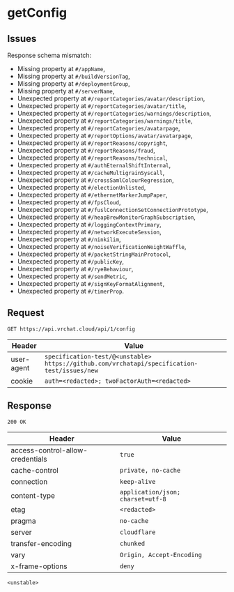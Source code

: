 # getConfig

## Issues
Response schema mismatch:
* Missing property at ``#/appName``,
* Missing property at ``#/buildVersionTag``,
* Missing property at ``#/deploymentGroup``,
* Missing property at ``#/serverName``,
* Unexpected property at ``#/reportCategories/avatar/description``,
* Unexpected property at ``#/reportCategories/avatar/title``,
* Unexpected property at ``#/reportCategories/warnings/description``,
* Unexpected property at ``#/reportCategories/warnings/title``,
* Unexpected property at ``#/reportCategories/avatarpage``,
* Unexpected property at ``#/reportOptions/avatar/avatarpage``,
* Unexpected property at ``#/reportReasons/copyright``,
* Unexpected property at ``#/reportReasons/fraud``,
* Unexpected property at ``#/reportReasons/technical``,
* Unexpected property at ``#/authEternalShiftInternal``,
* Unexpected property at ``#/cacheMultigrainSyscall``,
* Unexpected property at ``#/crossSamlColourRegression``,
* Unexpected property at ``#/electionUnlisted``,
* Unexpected property at ``#/ethernetMarkerJumpPaper``,
* Unexpected property at ``#/fpsCloud``,
* Unexpected property at ``#/fuslConnectionSetConnectionPrototype``,
* Unexpected property at ``#/heapBrewMonitorGraphSubscription``,
* Unexpected property at ``#/loggingContextPrimary``,
* Unexpected property at ``#/networkExecuteSession``,
* Unexpected property at ``#/ninkilim``,
* Unexpected property at ``#/noiseVerificationWeightWaffle``,
* Unexpected property at ``#/packetStringMainProtocol``,
* Unexpected property at ``#/publicKey``,
* Unexpected property at ``#/ryeBehaviour``,
* Unexpected property at ``#/sendMetric``,
* Unexpected property at ``#/signKeyFormatAlignment``,
* Unexpected property at ``#/timerProp``.
## Request
`GET https://api.vrchat.cloud/api/1/config`

| Header | Value |
| ------ | ----- |
| user-agent | `specification-test/@<unstable> https://github.com/vrchatapi/specification-test/issues/new` |
| cookie | `auth=<redacted>; twoFactorAuth=<redacted>` |


## Response
`200 OK`

| Header | Value |
| ------ | ----- |
| access-control-allow-credentials | `true` |
| cache-control | `private, no-cache` |
| connection | `keep-alive` |
| content-type | `application/json; charset=utf-8` |
| etag | `<redacted>` |
| pragma | `no-cache` |
| server | `cloudflare` |
| transfer-encoding | `chunked` |
| vary | `Origin, Accept-Encoding` |
| x-frame-options | `deny` |

```jsonc
<unstable>
```
